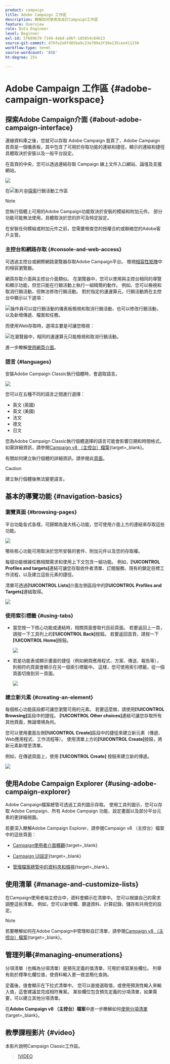 ```yaml
---
product: campaign
title: Adobe Campaign 工作區
description: 瞭解如何使用及自訂Campaign工作區
feature: Overview
role: Data Engineer
level: Beginner
exl-id: 5f689679-7148-4abd-a9bf-185854c64b13
source-git-commit: d78fe2e0fd85ba9c23e709a3f30a135cee411230
workflow-type: tm+mt
source-wordcount: '858'
ht-degree: 25%

---
```


# Adobe Campaign 工作區 {#adobe-campaign-workspace}

## 探索Adobe Campaign介面 {#about-adobe-campaign-interface}

連線資料庫之後，您就可以存取 Adobe Campaign 首頁了，Adobe Campaign 首頁是一個儀表板，其中包含了可用於存取功能的連結和捷徑，顯示的連結和捷徑具體取決於安裝以及一般平台設定。

在首頁的中央，您可以透過連結存取 Campaign 線上文件入口網站、論壇及支援網站。

![](assets/d_ncs_user_interface_home.png)

在![](assets/do-not-localize/how-to-video.png)影片[中探索](#video)行銷活動工作區

>[!NOTE]
>
>您執行個體上可用的Adobe Campaign功能取決於安裝的模組和附加元件。 部分功能可能無法使用，具體取決於您的許可及特定設定。
>
>在安裝任何模組或附加元件之前，您需要檢查您的授權合約或聯絡您的Adobe客戶主管。

### 主控台和網路存取 {#console-and-web-access}

可透過主控台或網際網路瀏覽器存取Adobe Campaign平台。 檢視[相容性矩陣](../../rn/using/compatibility-matrix.md#Browsers)中的相容瀏覽器。

網頁存取介面與主控台介面類似。 在瀏覽器中，您可以使用與主控台相同的導覽和顯示功能，但您只能在行銷活動上執行一組精簡的動作。 例如，您可以檢視和取消行銷活動，但無法修改行銷活動。 對於指定的運運算元，行銷活動將在主控台中顯示以下選項：

![操作員可以從行銷活動的儀表板檢視和取消行銷活動，也可以修改行銷活動，以及新增傳遞、檔案和任務。](assets/operation_from_console.png)

而使用Web存取時，選項主要是可讓您檢視：

![在瀏覽器中，相同的運運算元只能檢視和取消行銷活動。](assets/operation_from_web.png)

進一步瞭解[使用網頁介面](../../campaign/using/accessing-marketing-campaigns.md#using-the-web-interface-)。

### 語言 {#languages}

安裝Adobe Campaign Classic執行個體時，會選取語言。

![](assets/language.png)

您可以在五種不同的語言之間進行選擇：

* 英文 (英國)
* 英文 (美國)
* 法文
* 德文
* 日文

您為Adobe Campaign Classic執行個體選擇的語言可能會影響日期和時間格式。 如需詳細資訊，請參閱[Campaign v8 （主控台）檔案](https://experienceleague.adobe.com/en/docs/campaign/campaign-v8/new/campaign-ui){target=_blank}。

有關如何建立執行個體的詳細資訊，請參閱此[頁面](../../installation/using/creating-an-instance-and-logging-on.md)。

>[!CAUTION]
>
>建立執行個體後無法變更語言。

## 基本的導覽功能 {#navigation-basics}

### 瀏覽頁面 {#browsing-pages}

平台功能各式各樣，可歸類為幾大核心功能，您可使用介面上方的連結來存取這些功能。

![](assets/overview_home.png)

哪些核心功能可用取決於您所安裝的套件、附加元件以及您的存取權。

每個功能根據任務相關需求和使用上下文包含一組功能。 例如，**[!UICONTROL Profiles and targets]**&#x200B;連結可讓您存取收件者清單、訂閱服務、現有的鎖定目標工作流程，以及建立這些元素的捷徑。

清單可透過&#x200B;**[!UICONTROL Lists]**&#x200B;介面左側區段中的&#x200B;**[!UICONTROL Profiles and Targets]**&#x200B;連結取得。

![](assets/recipient_list_overview.png)

### 使用索引標籤 {#using-tabs}

* 當您按一下核心功能或連結時，相關頁面會取代目前頁面。 若要返回上一頁，請按一下工具列上的&#x200B;**[!UICONTROL Back]**&#x200B;按鈕。 若要返回首頁，請按一下&#x200B;**[!UICONTROL Home]**&#x200B;按鈕。

  ![](assets/d_ncs_user_interface_back_home_buttons.png)

* 若是功能表或顯示畫面的捷徑（例如網頁應用程式、方案、傳送、報告等），則相符的頁面會顯示在另一個索引標籤中。 這樣，您可使用索引標籤，從一個頁面切換到另一頁面。

  ![](assets/d_ncs_user_interface_tabs.png)

### 建立新元素 {#creating-an-element}

每個核心功能區段都可讓您瀏覽可用的元素。 若要這麼做，請使用&#x200B;**[!UICONTROL Browsing]**&#x200B;區段中的捷徑。 **[!UICONTROL Other choices]**&#x200B;連結可讓您存取所有其他頁面，無論環境為何。

您可以使用畫面左側&#x200B;**[!UICONTROL Create]**&#x200B;區段中的捷徑來建立新元素（傳遞、Web應用程式、工作流程等）。 使用清單上方的&#x200B;**[!UICONTROL Create]**&#x200B;按鈕，將新元素新增至清單。

例如，在傳遞頁面上，使用 **[!UICONTROL Create]** 按鈕來建立新的傳遞。

![](assets/d_ncs_user_interface_tab_add_del.png)


## 使用Adobe Campaign Explorer {#using-adobe-campaign-explorer}

Adobe Campaign檔案總管可透過工具列圖示存取。 使用工具列圖示，您可以存取 Adobe Campaign、所有 Adobe Campaign 功能、設定畫面以及部分平台元素的更詳細視圖。

若要深入瞭解Adobe Campaign Explorer，請參閱Campaign v8 （主控台）檔案中的這些頁面：

* [Campaign使用者介面概觀](https://experienceleague.adobe.com/en/docs/campaign/campaign-v8/new/campaign-ui){target=_blank}

* [Campaign UI設定](https://experienceleague.adobe.com/en/docs/campaign/campaign-v8/config/configuration/ui-settings){target=_blank}

* [管理檔案總管中的資料夾和檢視](https://experienceleague.adobe.com/zh-hant/docs/campaign/campaign-v8/config/configuration/folders-and-views){target=_blank}。


## 使用清單 {#manage-and-customize-lists}

在Campaign使用者端主控台中，資料會顯示在清單中。 您可以根據自己的需求調整這些清單。 例如，您可以新增欄、篩選資料、計算記錄、儲存和共用您的設定。

>[!NOTE]
>
>若要瞭解如何在Adobe Campaign中管理和自訂清單，請參閱[Campaign v8 （主控台）檔案](https://experienceleague.adobe.com/en/docs/campaign/campaign-v8/config/configuration/ui-settings#customize-lists){target=_blank}。

## 管理列舉{#managing-enumerations}

分項清單（也稱為分項清單）是預先定義的值清單，可用於填寫某些欄位。 列舉有助於標準化欄位值，使資料輸入更一致並簡化查詢。

定義後，值會顯示在下拉式清單中。 您可以直接選取值，或使用預測性輸入來輸入值，這會建議並完成相符專案。 某些欄位包含預先定義的分項清單，如果需要，可以建立其他分項清單。

在&#x200B;**Adobe Campaign v8 （主控台）檔案**&#x200B;中進一步瞭解如何[使用分項清單](https://experienceleague.adobe.com/en/docs/campaign/campaign-v8/config/settings/enumerations){target=_blank}。

## 教學課程影片 {#video}

本影片說明Campaign Classic工作區。

>[!VIDEO](https://video.tv.adobe.com/v/35130?quality=12)
